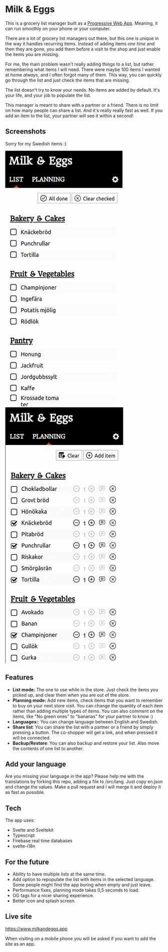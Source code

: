 # Milk & Eggs

This is a grocery list manager built as a [Progressive Web App](https://web.dev/progressive-web-apps/). Meaning, it can run smoothly on your phone or your computer.

There are a lot of grocery list managers out there, but this one is unique in the way it handles recurring items. Instead of adding items _one time_ and then they are gone, you add them before a visit to the shop and just enable the items you are missing.

For me, the main problem wasn't really adding things to a list, but rather remembering what items I will need. There were maybe 100 items I wanted at home _always_, and I often forgot many of them. This way, you can quickly go through the list and just check the items that are missing.

The list doesn't try to know your needs. No items are added by default. It's your life, and your job to populate the list.

This manager is meant to share with a partner or a friend. There is no limit on how many people can share a list. And it's really really fast as well. If you add an item to the list, your partner will see it within a second!

## Screenshots

Sorry for my Swedish items :)

![Milk & Eggs Screenshot of list](screenshot-list.png)
![Milk & Eggs Screenshot of planning](screenshot-planning.png)

## Features

- **List mode:** The one to use while in the store. Just check the items you picked up, and clear them when you are out of the store.
- **Planning mode:** Add new items, check items that you want to remember to buy on your next store visit. You can change the quantity of each item rather than adding multiple types of items. You can also comment on the items, like "No green ones" to "bananas" for your partner to know :)
- **Languages:**: You can change language between English and Swedish.
- **Share list**: You can share the list with a partner or a friend by simply pressing a button. The co-shopper will get a link, and when pressed it will be connected.
- **Backup/Restore**: You can also backup and restore your list. Also move the contents of one list to another.

## Add your language

Are you missing your language in the app? Please help me with the translations by forking this repo, adding a file to /src/lang. Just copy en.json and change the values. Make a pull request and I will merge it and deploy it as fast as possible.

## Tech

The app uses:

- Svelte and Sveltekit
- Typescript
- Firebase real time databases
- svelte-i18n

## For the future

- Ability to have multiple lists at the same time.
- Add option to repopulate the list with items in the selected language. Some people might find the app boring when empty and just leave.
- Performance fixes, planning mode takes 0,5 seconds to load.
- OG tags for a nicer sharing experience.
- Better icon and splash screen.

## Live site

https://www.milkandeggs.app

When visiting on a mobile phone you will be asked if you want to add the site as an app.
